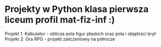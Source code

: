 # Projekty w Python klasa pierwsza liceum profil mat-fiz-inf :)

Projekt 1. Kalkulator - oblicza pola figur płaskich oraz pola i objętości brył
Projekt 2. Gra RPG - projekt zaliczeniowy na półrocze 
